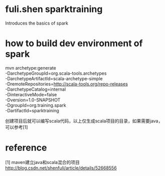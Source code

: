 # fuli.shen sparktraining
Introduces the basics of spark

# how to build dev environment of  spark 

mvn archetype:generate \
-DarchetypeGroupId=org.scala-tools.archetypes \
-DarchetypeArtifactId=scala-archetype-simple  \
-DremoteRepositories=http://scala-tools.org/repo-releases \
-DarchetypeCatalog=internal \
-DinteractiveMode=false \
-Dversion=1.0-SNAPSHOT \
-DgroupId=org.training.spark \
-DartifactId=sparktraining


创建项目后就可以编写scala代码，以上仅生成scala项目的目录，如果需要java，可以参考[1] 

# reference

[1]  maven建立java和scala混合的项目
http://blog.csdn.net/shenfuli/article/details/52668556